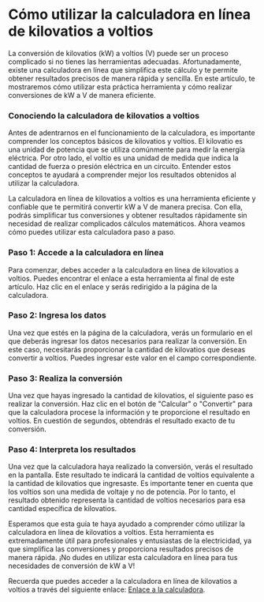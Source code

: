 Cómo utilizar la calculadora en línea de kilovatios a voltios
=============================================================

La conversión de kilovatios (kW) a voltios (V) puede ser un proceso complicado si no tienes las herramientas adecuadas. Afortunadamente, existe una calculadora en línea que simplifica este cálculo y te permite obtener resultados precisos de manera rápida y sencilla. En este artículo, te mostraremos cómo utilizar esta práctica herramienta y cómo realizar conversiones de kW a V de manera eficiente.

### Conociendo la calculadora de kilovatios a voltios

Antes de adentrarnos en el funcionamiento de la calculadora, es importante comprender los conceptos básicos de kilovatios y voltios. El kilovatio es una unidad de potencia que se utiliza comúnmente para medir la energía eléctrica. Por otro lado, el voltio es una unidad de medida que indica la cantidad de fuerza o presión eléctrica en un circuito. Entender estos conceptos te ayudará a comprender mejor los resultados obtenidos al utilizar la calculadora.

La calculadora en línea de kilovatios a voltios es una herramienta eficiente y confiable que te permitirá convertir kW a V de manera precisa. Con ella, podrás simplificar tus conversiones y obtener resultados rápidamente sin necesidad de realizar complicados cálculos matemáticos. Ahora veamos cómo puedes utilizar esta calculadora paso a paso.

### Paso 1: Accede a la calculadora en línea

Para comenzar, debes acceder a la calculadora en línea de kilovatios a voltios. Puedes encontrar el enlace a esta herramienta al final de este artículo. Haz clic en el enlace y serás redirigido a la página de la calculadora.

### Paso 2: Ingresa los datos

Una vez que estés en la página de la calculadora, verás un formulario en el que deberás ingresar los datos necesarios para realizar la conversión. En este caso, necesitarás proporcionar la cantidad de kilovatios que deseas convertir a voltios. Puedes ingresar este valor en el campo correspondiente.

### Paso 3: Realiza la conversión

Una vez que hayas ingresado la cantidad de kilovatios, el siguiente paso es realizar la conversión. Haz clic en el botón de "Calcular" o "Convertir" para que la calculadora procese la información y te proporcione el resultado en voltios. En cuestión de segundos, obtendrás el resultado exacto de tu conversión.

### Paso 4: Interpreta los resultados

Una vez que la calculadora haya realizado la conversión, verás el resultado en la pantalla. Este resultado te indicará la cantidad de voltios equivalente a la cantidad de kilovatios que ingresaste. Es importante tener en cuenta que los voltios son una medida de voltaje y no de potencia. Por lo tanto, el resultado obtenido representa la cantidad de voltios necesarios para esa cantidad específica de kilovatios.

Esperamos que esta guía te haya ayudado a comprender cómo utilizar la calculadora en línea de kilovatios a voltios. Esta herramienta es extremadamente útil para profesionales y entusiastas de la electricidad, ya que simplifica las conversiones y proporciona resultados precisos de manera rápida. ¡No dudes en utilizar esta calculadora en línea para tus necesidades de conversión de kW a V!

Recuerda que puedes acceder a la calculadora en línea de kilovatios a voltios a través del siguiente enlace: [Enlace a la calculadora](https://www.onlinecalculatorsfree.com/es/tools/kilowatts-to-volt-calculator.html).